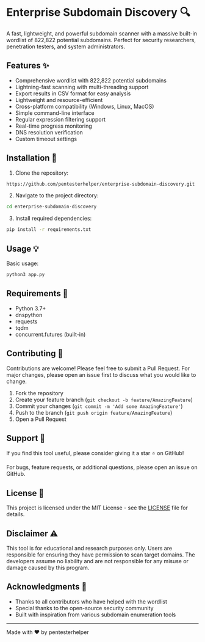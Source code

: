 # Enterprise Subdomain Discovery 🔍

A fast, lightweight, and powerful subdomain scanner with a massive built-in wordlist of 822,822 potential subdomains. Perfect for security researchers, penetration testers, and system administrators.

## Features ✨

- Comprehensive wordlist with 822,822 potential subdomains
- Lightning-fast scanning with multi-threading support
- Export results in CSV format for easy analysis
- Lightweight and resource-efficient
- Cross-platform compatibility (Windows, Linux, MacOS)
- Simple command-line interface
- Regular expression filtering support
- Real-time progress monitoring
- DNS resolution verification
- Custom timeout settings

## Installation 🚀

1. Clone the repository:
```bash
https://github.com/pentesterhelper/enterprise-subdomain-discovery.git
```

2. Navigate to the project directory:
```bash
cd enterprise-subdomain-discovery
```

3. Install required dependencies:
```bash
pip install -r requirements.txt
```

## Usage 💡

Basic usage:
```bash
python3 app.py
```




## Requirements 📝

- Python 3.7+
- dnspython
- requests
- tqdm
- concurrent.futures (built-in)

## Contributing 🤝

Contributions are welcome! Please feel free to submit a Pull Request. For major changes, please open an issue first to discuss what you would like to change.

1. Fork the repository
2. Create your feature branch (`git checkout -b feature/AmazingFeature`)
3. Commit your changes (`git commit -m 'Add some AmazingFeature'`)
4. Push to the branch (`git push origin feature/AmazingFeature`)
5. Open a Pull Request

## Support 🌟

If you find this tool useful, please consider giving it a star ⭐ on GitHub!

For bugs, feature requests, or additional questions, please open an issue on GitHub.

## License 📄

This project is licensed under the MIT License - see the [LICENSE](LICENSE) file for details.

## Disclaimer ⚠️

This tool is for educational and research purposes only. Users are responsible for ensuring they have permission to scan target domains. The developers assume no liability and are not responsible for any misuse or damage caused by this program.

## Acknowledgments 🙏

- Thanks to all contributors who have helped with the wordlist
- Special thanks to the open-source security community
- Built with inspiration from various subdomain enumeration tools

---
Made with ❤️ by pentesterhelper
